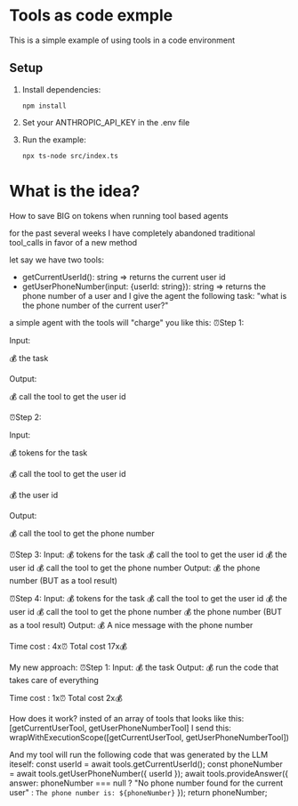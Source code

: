 # Tools as code exmple

This is a simple example of using tools in a code environment
## Setup

1. Install dependencies:
   ```
   npm install
   ```

2. Set your ANTHROPIC_API_KEY in the .env file

3. Run the example:
   ```
   npx ts-node src/index.ts
   ```

# What is the idea?
How to save BIG on tokens when running tool based agents

for the past several weeks I have completely abandoned traditional tool_calls in favor of a new method

let say we have two tools:
- getCurrentUserId(): string => returns the current user id
- getUserPhoneNumber(input: {userId: string}): string => returns the phone number of a user
and I give the agent the following task:
"what is the phone number of the current user?"

a simple agent with the tools will "charge" you like this:
⏰Step 1:

Input: 

💰 the task

Output:

💰 call the tool to get the user id

⏰Step 2:

Input:

💰 tokens for the task 

💰 call the tool to get the user id

💰 the user id 

Output:

💰 call the tool to get the phone number

⏰Step 3:
Input:
💰 tokens for the task 
💰 call the tool to get the user id
💰 the user id 
💰 call the tool to get the phone number
Output:
💰 the phone number (BUT as a tool result)

⏰Step 4:
Input:
💰 tokens for the task 
💰 call the tool to get the user id
💰 the user id 
💰 call the tool to get the phone number
💰 the phone number (BUT as a tool result)
Output:
💰 A nice message with the phone number

Time cost : 4x⏰
Total cost 17x💰

My new approach:
⏰Step 1:
Input: 
💰 the task
Output:
💰 run the code that takes care of everything

Time cost : 1x⏰
Total cost 2x💰

How does it work?
insted of an array of tools that looks like this:
[getCurrentUserTool, getUserPhoneNumberTool]
I send this:
wrapWithExecutionScope([getCurrentUserTool, getUserPhoneNumberTool])

And my tool will run the following code that was generated by the LLM iteself:
const userId = await tools.getCurrentUserId(); 
const phoneNumber = await tools.getUserPhoneNumber({ userId }); 
await tools.provideAnswer({ answer: phoneNumber === null ? 
"No phone number found for the current user" : 
`The phone number is: ${phoneNumber}` }); 
return phoneNumber;